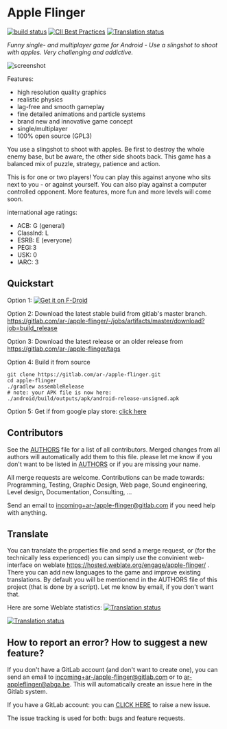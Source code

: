 # Apple Flinger

[![build status](https://gitlab.com/ar-/apple-flinger/badges/master/build.svg)](https://gitlab.com/ar-/apple-flinger/builds) 
[![CII Best Practices](https://bestpractices.coreinfrastructure.org/projects/2233/badge)](https://bestpractices.coreinfrastructure.org/projects/2233)
[![Translation status](https://hosted.weblate.org/widgets/apple-flinger/-/translations/svg-badge.svg)](https://hosted.weblate.org/engage/apple-flinger/?utm_source=widget)

*Funny single- and multiplayer game for Android - Use a slingshot to shoot with apples. Very challenging and addictive.*

![screenshot](https://gitlab.com/ar-/apple-flinger/raw/master/metadata/en-AU/images/featureGraphic.png)

Features:

*    high resolution quality graphics
*    realistic physics
*    lag-free and smooth gameplay
*    fine detailed animations and particle systems
*    brand new and innovative game concept
*    single/multiplayer
*    100% open source (GPL3)

You use a slingshot to shoot with apples. Be first to destroy the whole enemy base, but be aware, the other side shoots back. This game has a balanced mix of puzzle, strategy, patience and action.

This is for one or two players! You can play this against anyone who sits next to you - or against yourself. You can also play against a computer controlled opponent. More features, more fun and more levels will come soon.

international age ratings:

*    ACB: G (general)
*    ClassInd: L
*    ESRB: E (everyone)
*    PEGI:3
*    USK: 0
*    IARC: 3

## Quickstart

Option 1: [![Get it on F-Droid](https://f-droid.org/wiki/images/3/31/F-Droid-button_get-it-on_smaller.png)](https://f-droid.org/packages/com.gitlab.ardash.appleflinger.android/)

Option 2: Download the latest stable build from gitlab's master branch.
https://gitlab.com/ar-/apple-flinger/-/jobs/artifacts/master/download?job=build_release

Option 3: Download the latest release or an older release from
https://gitlab.com/ar-/apple-flinger/tags

Option 4: Build it from source

	git clone https://gitlab.com/ar-/apple-flinger.git
	cd apple-flinger
	./gradlew assembleRelease
	# note: your APK file is now here: ./android/build/outputs/apk/android-release-unsigned.apk

Option 5: Get if from google play store: [click here](https://play.google.com/store/apps/details?id=com.ardash.appleflinger.android)

## Contributors

See the [AUTHORS](AUTHORS.md) file for a list of all contributors. Merged changes from all authors will automatically add them to this file. please let me know if you don't want to be listed in [AUTHORS](AUTHORS.md) or if you are missing your name.

All merge requests are welcome. Contributions can be made towards:
Programming, Testing, Graphic Design, Web page, Sound engineering, Level design, Documentation, Consulting, ...

Send an email to <incoming+ar-/apple-flinger@gitlab.com> if you need help with anything.

## Translate

You can translate the properties file and send a merge request, or (for the technically less experienced) you can simply use the convinient web-interface on weblate https://hosted.weblate.org/engage/apple-flinger/ . There you can add new languages to the game and improve existing translations. By default you will be mentionend in the AUTHORS file of this project (that is done by a script). Let me know by email, if you don't want that.

Here are some Weblate statistics:
[![Translation status](https://hosted.weblate.org/widgets/apple-flinger/-/translations/287x66-grey.png)](https://hosted.weblate.org/engage/apple-flinger/?utm_source=widget)

[![Translation status](https://hosted.weblate.org/widgets/apple-flinger/-/translations/multi-auto.svg)](https://hosted.weblate.org/engage/apple-flinger/?utm_source=widget)

## How to report an error? How to suggest a new feature?
If you don't have a GitLab account (and don't want to create one), you can send an email to <incoming+ar-/apple-flinger@gitlab.com> or to <ar-appleflinger@abga.be>. This will automatically create an issue here in the Gitlab system.

If you have a GitLab account: you can [CLICK HERE](https://gitlab.com/ar-/apple-flinger/issues/new) to raise a new issue. 

The issue tracking is used for both: bugs and feature requests.


